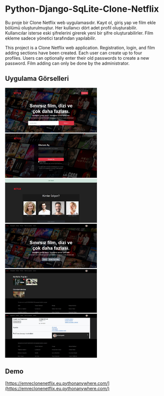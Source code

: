 # Python-Django-SqLite-Clone-Netflix

<p>
 Bu proje bir Clone Netflix web uygulamasıdır. Kayıt ol, giriş yap ve film ekle bölümü oluşturulmuştur. Her kullanıcı dört adet profil   
 oluşturabilir. Kullanıcılar isterse eski şifrelerini girerek yeni bir şifre oluşturabilirler. Film ekleme sadece yönetici tarafından 
 yapılabilir.
</p>
<p>
 This project is a Clone Netflix web application. Registration, login, and film adding sections have been created. Each user can create up 
 to four profiles. Users can optionally enter their old passwords to create a new password. Film adding can only be done by the 
 administrator.
</p>

## Uygulama Görselleri

<p>
 <a href="https://github.com/EmreZiyaEfe/Python-Django-SqLite-Clone-Netflix/blob/main/staticfiles/img/netf1.JPG" target="_blank">
<img src="https://github.com/EmreZiyaEfe/Python-Django-SqLite-Clone-Netflix/blob/main/staticfiles/img/netf1.JPG" width="300" style="max-width:80%;"></a>
 <a href="https://github.com/EmreZiyaEfe/Python-Django-SqLite-Clone-Netflix/blob/main/staticfiles/img/netf2.JPG" target="_blank">
<img src="https://github.com/EmreZiyaEfe/Python-Django-SqLite-Clone-Netflix/blob/main/staticfiles/img/netf2.JPG" width="300" style="max-width:80%;"></a>
 <a href="https://github.com/EmreZiyaEfe/Python-Django-SqLite-Clone-Netflix/blob/main/staticfiles/img/netf3.JPG" target="_blank">
<img src="https://github.com/EmreZiyaEfe/Python-Django-SqLite-Clone-Netflix/blob/main/staticfiles/img/netf3.JPG" width="300" style="max-width:80%;"></a>
 <a href="https://github.com/EmreZiyaEfe/Python-Django-SqLite-Clone-Netflix/blob/main/staticfiles/img/netf4.JPG" target="_blank">
<img src="https://github.com/EmreZiyaEfe/Python-Django-SqLite-Clone-Netflix/blob/main/staticfiles/img/netf4.JPG" width="300" style="max-width:80%;"></a>
 <a href="https://github.com/EmreZiyaEfe/Python-Django-SqLite-Clone-Netflix/blob/main/staticfiles/img/netf5.JPG" target="_blank">
<img src="https://github.com/EmreZiyaEfe/Python-Django-SqLite-Clone-Netflix/blob/main/staticfiles/img/netf5.JPG" width="300" style="max-width:80%;"></a>
 <a href="https://github.com/EmreZiyaEfe/Python-Django-SqLite-Clone-Netflix/blob/main/staticfiles/img/netf6.JPG" target="_blank">
<img src="https://github.com/EmreZiyaEfe/Python-Django-SqLite-Clone-Netflix/blob/main/staticfiles/img/netf6.JPG" width="300" style="max-width:80%;"></a>
</p>

## Demo
[https://emreclonenetflix.eu.pythonanywhere.com/](https://emreclonenetflix.eu.pythonanywhere.com/)
